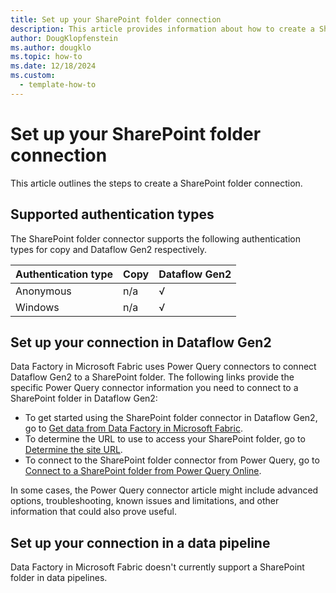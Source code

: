 ```yaml
---
title: Set up your SharePoint folder connection
description: This article provides information about how to create a SharePoint folder connection in Microsoft Fabric.
author: DougKlopfenstein
ms.author: dougklo
ms.topic: how-to
ms.date: 12/18/2024
ms.custom:
  - template-how-to
---
```


# Set up your SharePoint folder connection

This article outlines the steps to create a SharePoint folder connection.


## Supported authentication types

The SharePoint folder connector supports the following authentication types for copy and Dataflow Gen2 respectively.  

|Authentication type |Copy |Dataflow Gen2 |
|:---|:---|:---|
|Anonymous| n/a | √ |
|Windows| n/a | √ |

## Set up your connection in Dataflow Gen2

Data Factory in Microsoft Fabric uses Power Query connectors to connect Dataflow Gen2 to a SharePoint folder. The following links provide the specific Power Query connector information you need to connect to a SharePoint folder in Dataflow Gen2:

- To get started using the SharePoint folder connector in Dataflow Gen2, go to [Get data from Data Factory in Microsoft Fabric](/power-query/where-to-get-data#get-data-from-data-factory-in-microsoft-fabric-preview).
- To determine the URL to use to access your SharePoint folder, go to [Determine the site URL](/power-query/connectors/sharepoint-folder#determine-the-site-url).
- To connect to the SharePoint folder connector from Power Query, go to [Connect to a SharePoint folder from Power Query Online](/power-query/connectors/sharepoint-folder#connect-to-a-sharepoint-folder-from-power-query-online).

In some cases, the Power Query connector article might include advanced options, troubleshooting, known issues and limitations, and other information that could also prove useful.

## Set up your connection in a data pipeline

Data Factory in Microsoft Fabric doesn't currently support a SharePoint folder in data pipelines.
